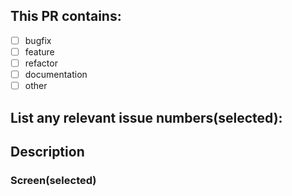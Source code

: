 ## This PR contains:

- [ ] bugfix
- [ ] feature
- [ ] refactor
- [ ] documentation
- [ ] other

## List any relevant issue numbers(selected):

## Description

### Screen(selected)
